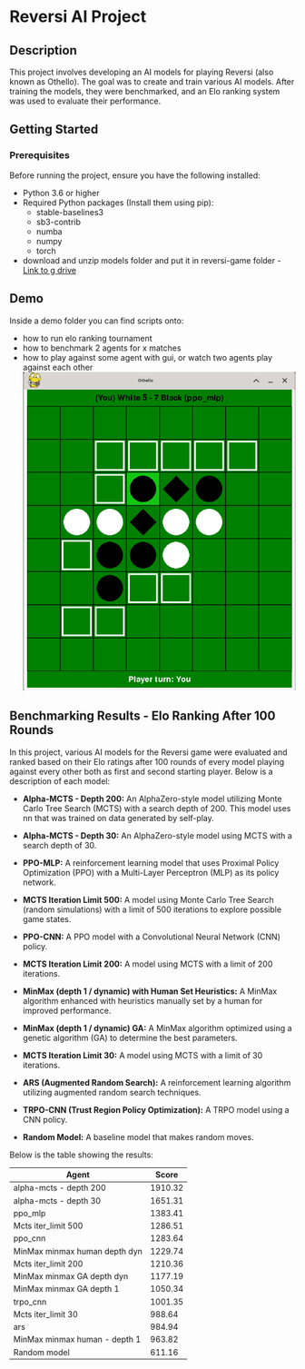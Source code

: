 # Reversi AI Project

## Description

This project involves developing an AI models for playing Reversi (also known as Othello). The goal was to create and train various AI models.
After training the models, they were benchmarked, and an Elo ranking system was used to evaluate their performance.

## Getting Started

### Prerequisites

Before running the project, ensure you have the following installed:

- Python 3.6 or higher
- Required Python packages (Install them using pip):
  - stable-baselines3
  - sb3-contrib
  - numba
  - numpy
  - torch
- download and unzip models folder and put it in reversi-game folder - [Link to g drive](https://drive.google.com/drive/folders/14qqvrT65f06vb5iivH9EdJtylYMtIpWh?usp=sharing)

## Demo

Inside a demo folder you can find scripts onto:
  - how to run elo ranking tournament
  - how to benchmark 2 agents for x matches
  - how to play against some agent with gui, or watch two agents play against each other
  ![Alt text](images/othello_game_gui.png)

## Benchmarking Results - Elo Ranking After 100 Rounds

In this project, various AI models for the Reversi game were evaluated and ranked based on their Elo ratings after 100 rounds of every model playing against every other both as first and second starting player. Below is a description of each model:

- **Alpha-MCTS - Depth 200:** An AlphaZero-style model utilizing Monte Carlo Tree Search (MCTS) with a search depth of 200. This model uses nn that was trained on data generated by self-play.

- **Alpha-MCTS - Depth 30:** An AlphaZero-style model using MCTS with a search depth of 30.

- **PPO-MLP:** A reinforcement learning model that uses Proximal Policy Optimization (PPO) with a Multi-Layer Perceptron (MLP) as its policy network.

- **MCTS Iteration Limit 500:** A model using Monte Carlo Tree Search (random simulations) with a limit of 500 iterations to explore possible game states.

- **PPO-CNN:** A PPO model with a Convolutional Neural Network (CNN) policy.

- **MCTS Iteration Limit 200:** A model using MCTS with a limit of 200 iterations.

- **MinMax (depth 1 / dynamic) with Human Set Heuristics:** A MinMax algorithm enhanced with heuristics manually set by a human for improved performance.

- **MinMax (depth 1 / dynamic) GA:** A MinMax algorithm optimized using a genetic algorithm (GA) to determine the best parameters.

- **MCTS Iteration Limit 30:** A model using MCTS with a limit of 30 iterations.

- **ARS (Augmented Random Search):** A reinforcement learning algorithm utilizing augmented random search techniques.

- **TRPO-CNN (Trust Region Policy Optimization):** A TRPO model using a CNN policy.

- **Random Model:** A baseline model that makes random moves.

Below is the table showing the results:


| Agent                          | Score    |
|--------------------------------|----------|
| alpha-mcts - depth 200         | 1910.32  |
| alpha-mcts - depth 30          | 1651.31  |
| ppo_mlp                        | 1383.41  |
| Mcts iter_limit 500            | 1286.51  |
| ppo_cnn                        | 1283.64  |
| MinMax minmax human depth dyn  | 1229.74  |
| Mcts iter_limit 200            | 1210.36  |
| MinMax minmax GA depth dyn     | 1177.19  |
| MinMax minmax GA depth 1       | 1050.34  |
| trpo_cnn                       | 1001.35  |
| Mcts iter_limit 30             | 988.64   |
| ars                            | 984.94   |
| MinMax minmax human - depth 1  | 963.82   |
| Random model                   | 611.16   |


